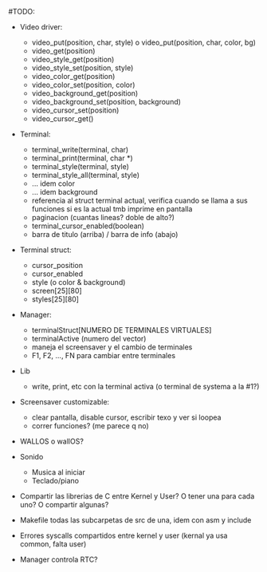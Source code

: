 #TODO:

- Video driver:
	- video_put(position, char, style) o video_put(position, char, color, bg)
	- video_get(position)
	- video_style_get(position)
	- video_style_set(position, style)
	- video_color_get(position)
	- video_color_set(position, color)
	- video_background_get(position)
	- video_background_set(position, background)
	- video_cursor_set(position)
	- video_cursor_get()

- Terminal:
	- terminal_write(terminal, char)
	- terminal_print(terminal, char *)
	- terminal_style(terminal, style)
	- terminal_style_all(terminal, style)
	- ... idem color
	- ... idem background
	- referencia al struct terminal actual, verifica cuando se llama a sus funciones si es la actual tmb imprime en pantalla
	- paginacion (cuantas lineas? doble de alto?)
	- terminal_cursor_enabled(boolean)
	- barra de titulo (arriba) / barra de info (abajo)

- Terminal struct:
	- cursor_position
	- cursor_enabled
	- style (o color & background)
	- screen[25][80]
	- styles[25][80]

- Manager:
	- terminalStruct[NUMERO DE TERMINALES VIRTUALES]
	- terminalActive (numero del vector)
	- maneja el screensaver y el cambio de terminales
	- F1, F2, ..., FN para cambiar entre terminales

- Lib
	- write, print, etc con la terminal activa (o terminal de systema a la #1?)

- Screensaver customizable:
	- clear pantalla, disable cursor, escribir texo y ver si loopea
	- correr funciones? (me parece q no)

- WALLOS o wallOS?

- Sonido
	- Musica al iniciar
	- Teclado/piano

- Compartir las librerias de C entre Kernel y User? O tener una para cada uno? O compartir algunas?

- Makefile todas las subcarpetas de src de una, idem con asm y include

- Errores syscalls compartidos entre kernel y user (kernal ya usa common, falta user)

- Manager controla RTC?
